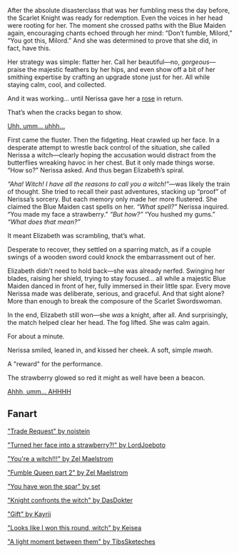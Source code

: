 <!-- title: Strawberry Red -->

After the absolute disasterclass that was her fumbling mess the day before, the Scarlet Knight was ready for redemption. Even the voices in her head were rooting for her. The moment she crossed paths with the Blue Maiden again, encouraging chants echoed through her mind: “Don’t fumble, Milord,” “You got this, Milord.” And she was determined to prove that she did, in fact, have this.

Her strategy was simple: flatter her. Call her beautiful—no, _gorgeous_—praise the majestic feathers by her hips, and even show off a bit of her smithing expertise by crafting an upgrade stone just for her. All while staying calm, cool, and collected.

And it was working… until Nerissa gave her a [rose](https://www.youtube.com/live/CVF91CqGD80?si=NRlhYHYNbLkCksuF&t=7618) in return.

That’s when the cracks began to show.

[Uhh, umm... uhhh...](#embed:https://www.youtube.com/live/CVF91CqGD80?si=1dSFxlg0GsDPjdU7&t=7799)

First came the fluster. Then the fidgeting. Heat crawled up her face. In a desperate attempt to wrestle back control of the situation, she called Nerissa a witch—clearly hoping the accusation would distract from the butterflies wreaking havoc in her chest. But it only made things worse. “How so?” Nerissa asked. And thus began Elizabeth’s spiral.

_“Aha! Witch! I have all the reasons to call you a witch!”_—was likely the train of thought. She tried to recall their past adventures, stacking up “proof” of Nerissa’s sorcery. But each memory only made her more flustered. She claimed the Blue Maiden cast spells on her. _“What spell?”_ Nerissa inquired. “You made my face a strawberry.” _“But how?”_ “You hushed my gums.” _“What does that mean?”_

It meant Elizabeth was scrambling, that’s what.

Desperate to recover, they settled on a sparring match, as if a couple swings of a wooden sword could knock the embarrassment out of her.

Elizabeth didn’t need to hold back—she was already nerfed. Swinging her blades, raising her shield, trying to stay focused… all while a majestic Blue Maiden danced in front of her, fully immersed in their little spar. Every move Nerissa made was deliberate, serious, and graceful. And that sight alone? More than enough to break the composure of the Scarlet Swordswoman.

In the end, Elizabeth still won—she _was_ a knight, after all. And surprisingly, the match helped clear her head. The fog lifted. She was calm again.

For about a minute.

Nerissa smiled, leaned in, and kissed her cheek. A soft, simple _mwah_.

A "reward" for the performance.

The strawberry glowed so red it might as well have been a beacon.

[Ahhh, umm... AHHHH](#embed:https://www.youtube.com/live/CVF91CqGD80?si=0WJ6A3s8dUHs0eLF&t=8123)

## Fanart

["Trade Request" by noistein](https://x.com/noirstein/status/1919950989265658028)

["Turned her face into a strawberry?!" by LordJoeboto](https://x.com/LordJoeboto/status/1919654751324557545)

["You're a witch!!!" by Zel Maelstrom](https://x.com/zelmaelstrom/status/1919583127711973790)

["Fumble Queen part 2" by Zel Maelstrom](https://x.com/zelmaelstrom/status/1920221012169535936)

["You have won the spar" by set](https://x.com/_se_t_/status/1919743867081130432)

["Knight confronts the witch" by DasDokter](https://x.com/DasDokter/status/1831973884461298095)

["Gift" by Kayrii](https://x.com/VulpusKayrii/status/1919957480106303488)

["Looks like I won this round, witch" by Keisea](https://x.com/Keiseeaaa/status/1919845669562622165)

["A light moment between them" by TibsSketeches](https://x.com/TibsSketches/status/1920495769099931750)
